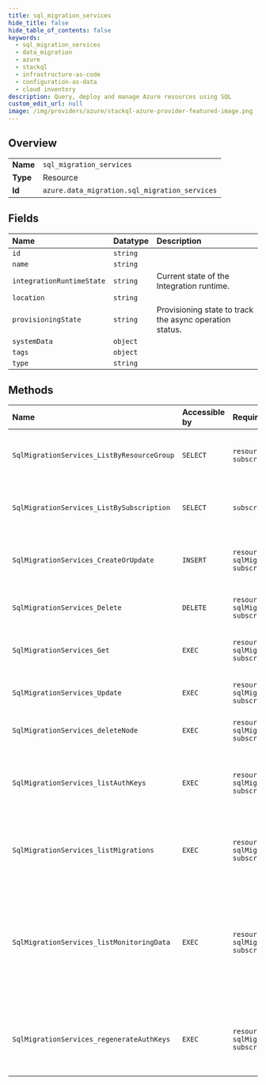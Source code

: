 ```yaml
---
title: sql_migration_services
hide_title: false
hide_table_of_contents: false
keywords:
  - sql_migration_services
  - data_migration
  - azure    
  - stackql
  - infrastructure-as-code
  - configuration-as-data
  - cloud inventory
description: Query, deploy and manage Azure resources using SQL
custom_edit_url: null
image: /img/providers/azure/stackql-azure-provider-featured-image.png
---
```

  
    

## Overview
<table><tbody>
<tr><td><b>Name</b></td><td><code>sql_migration_services</code></td></tr>
<tr><td><b>Type</b></td><td>Resource</td></tr>
<tr><td><b>Id</b></td><td><code>azure.data_migration.sql_migration_services</code></td></tr>
</tbody></table>

## Fields
| Name | Datatype | Description |
|:-----|:---------|:------------|
| `id` | `string` |  |
| `name` | `string` |  |
| `integrationRuntimeState` | `string` | Current state of the Integration runtime. |
| `location` | `string` |  |
| `provisioningState` | `string` | Provisioning state to track the async operation status. |
| `systemData` | `object` |  |
| `tags` | `object` |  |
| `type` | `string` |  |
## Methods
| Name | Accessible by | Required Params | Description |
|:-----|:--------------|:----------------|:------------|
| `SqlMigrationServices_ListByResourceGroup` | `SELECT` | `resourceGroupName, subscriptionId` | Retrieve all SQL migration services in the resource group. |
| `SqlMigrationServices_ListBySubscription` | `SELECT` | `subscriptionId` | Retrieve all SQL migration services in the subscriptions. |
| `SqlMigrationServices_CreateOrUpdate` | `INSERT` | `resourceGroupName, sqlMigrationServiceName, subscriptionId` | Create or Update Database Migration Service. |
| `SqlMigrationServices_Delete` | `DELETE` | `resourceGroupName, sqlMigrationServiceName, subscriptionId` | Delete Database Migration Service. |
| `SqlMigrationServices_Get` | `EXEC` | `resourceGroupName, sqlMigrationServiceName, subscriptionId` | Retrieve the Database Migration Service |
| `SqlMigrationServices_Update` | `EXEC` | `resourceGroupName, sqlMigrationServiceName, subscriptionId` | Update Database Migration Service. |
| `SqlMigrationServices_deleteNode` | `EXEC` | `resourceGroupName, sqlMigrationServiceName, subscriptionId` | Delete the integration runtime node. |
| `SqlMigrationServices_listAuthKeys` | `EXEC` | `resourceGroupName, sqlMigrationServiceName, subscriptionId` | Retrieve the List of Authentication Keys for Self Hosted Integration Runtime. |
| `SqlMigrationServices_listMigrations` | `EXEC` | `resourceGroupName, sqlMigrationServiceName, subscriptionId` | Retrieve the List of database migrations attached to the service. |
| `SqlMigrationServices_listMonitoringData` | `EXEC` | `resourceGroupName, sqlMigrationServiceName, subscriptionId` | Retrieve the registered Integration Runtime nodes and their monitoring data for a given Database Migration Service. |
| `SqlMigrationServices_regenerateAuthKeys` | `EXEC` | `resourceGroupName, sqlMigrationServiceName, subscriptionId` | Regenerate a new set of Authentication Keys for Self Hosted Integration Runtime. |
